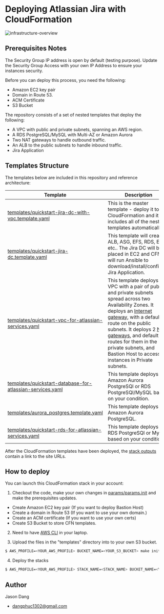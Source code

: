 # Deploying Atlassian Jira with CloudFormation

![infrastructure-overview](https://d1.awsstatic.com/partner-network/QuickStart/datasheets/jira-on-aws-architecture.dd53a01a100d5c669246d65d948878798b71148a.png)

## Prerequisites Notes
The Security Group IP address is open by default (testing purpose). Update the Security Group Access with your own IP Address to ensure your instances security.

Before you can deploy this process, you need the following:
 - Amazon EC2 key pair
 - Domain in Route 53.
 - ACM Certificate
 - S3 Bucket

The repository consists of a set of nested templates that deploy the following:

 - A VPC with public and private subnets, spanning an AWS region.
 - A RDS PostgreSQL/MySQL with Multi-AZ or Amazon Aurora
 - Two NAT gateways to handle outbound traffic.
 - An ALB to the public subnets to handle inbound traffic.
 - Jira Application

## Templates Structure 

The templates below are included in this repository and reference architecture:

| Template | Description |
| --- | --- | 
| [templates/quickstart-jira-dc-with-vpc.template.yaml](templates/quickstart-jira-dc-with-vpc.template.yaml) | This is the master template - deploy it to CloudFormation and it includes all of the nested templates automatically. |
| [templates/quickstart-jira-dc.template.yaml](templates/quickstart-jira-dc.template.yaml) | This template will create ALB, ASG, EFS, RDS, EC2, etc.. The Jira DC will be placed in EC2 and CFN will run Ansible to download/install/configure Jira Application.
| [templates/quickstart-vpc-for-atlassian-services.yaml](templates/quickstart-vpc-for-atlassian-services.yaml) | This template deploys a VPC with a pair of public and private subnets spread across two Availability Zones. It deploys an [Internet gateway](http://docs.aws.amazon.com/AmazonVPC/latest/UserGuide/VPC_Internet_Gateway.html), with a default route on the public subnets. It deploys 2 [NAT gateways](http://docs.aws.amazon.com/AmazonVPC/latest/UserGuide/vpc-nat-comparison.html), and default routes for them in the private subnets, and Bastion Host to access the instances in Private subnets. |
| [templates/quickstart-database-for-atlassian-services.yaml](templates/quickstart-database-for-atlassian-services.yaml) | This template deploys a Amazon Aurora PostgreSQl or RDS PostgreSQl/MySQL based on your condition. |
| [templates/aurora_postgres.template.yaml](templates/aurora_postgres.template.yaml) | This template deploys Amazon Aurora PostgreSQL. |
| [templates/quickstart-rds-for-atlassian-services.yaml](templates/quickstart-rds-for-atlassian-services.yaml) | This template deploys a RDS PostgreSQl or MySQL based on your condition. |

After the CloudFormation templates have been deployed, the [stack outputs](http://docs.aws.amazon.com/AWSCloudFormation/latest/UserGuide/outputs-section-structure.html) contain a link to the site URLs.

## How to deploy

You can launch this CloudFormation stack in your account:

1. Checkout the code, make your own changes in [params/params.init](params/params.ini) and make the prerequisites updates.
 - Create Amazon EC2 key pair (If you want to deploy Bastion Host)
 - Create a domain in Route 53 (If you want to use your own domain.)
 - Create an ACM certificate (If you want to use your own certs)
 - Create S3 Bucket to store CFN templates.

2. Need to have [AWS CLI](aws.amazon.com/cli) in your laptop.

3. Upload the files in the "templates" directory into to your own S3 bucket.
```sh
$ AWS_PROFILE=<YOUR_AWS_PROFILE> BUCKET_NAME=<YOUR_S3_BUCKET> make init
```

4. Deploy the stacks
```sh
$ AWS_PROFILE=<YOUR_AWS_PROFILE> STACK_NAME=<STACK_NAME> BUCKET_NAME=<YOUR_S3_BUCKET> make create-stacks
```

## Author

Jason Dang
 - [dangphuc1302@gmail.com](mailto:dangphuc1302@gmail.com)
